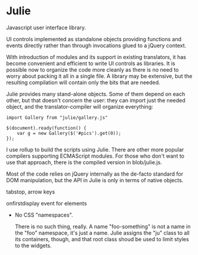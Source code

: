 # Julie

Javascript user interface library.

UI controls implemented as standalone objects providing functions and
events directly rather than through invocations glued to a jQuery
context.

With introduction of modules and its support in existing translators,
it has become convenient and efficient to write UI controls as
libraries. It is possible now to organize the code more cleanly as
there is no need to worry about packing it all in a single file. A
library may be extensive, but the resulting compilation will contain
only the bits that are needed.

Julie provides many stand-alone objects. Some of them depend on each
other, but that doesn't concern the user: they can import just the
needed object, and the translator-compiler will organize everything:

	import Gallery from "julie/gallery.js"

	$(document).ready(function() {
		var g = new Gallery($('#pics').get(0));
	});

I use rollup to build the scripts using Julie. There are other more
popular compilers supporting ECMAScript modules. For those who don't
want to use that approach, there is the compiled version in
blob/julie.js.

Most of the code relies on jQuery internally as the de-facto standard
for DOM manipulation, but the API in Julie is only in terms of native
objects.



tabstop, arrow keys

onfirstdisplay event for elements


* No CSS "namespaces".

	There is no such thing, really. A name "foo-something" is not a name
	in the "foo" namespace, it's just a name. Julie assigns the "ju"
	class to all its containers, though, and that root class shoud be
	used to limit styles to the widgets.
